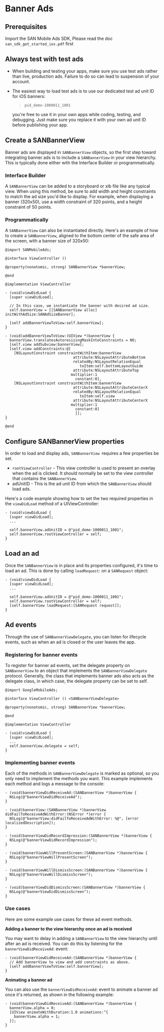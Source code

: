 # Banner Ads

## Prerequisites
Import the SAN Mobile Ads SDK, Please read the doc `san_sdk_get_started_ios.pdf` first

## Always test with test ads
- When building and testing your apps, make sure you use test ads rather than live, production ads. Failure to do so can lead to suspension of your account.

- The easiest way to load test ads is to use our dedicated test ad unit ID for iOS banners:
    > `pid_demo-1000011_1001`  

    you're free to use it in your own apps while coding, testing, and debugging. Just make sure you replace it with your own ad unit ID before publishing your app.

## Create a SANBannerView
Banner ads are displayed in `SANBannerView` objects, so the first step toward integrating banner ads is to include a `SANBannerView` in your view hierarchy. This is typically done either with the Interface Builder or programmatically.

### Interface Builder
A `SANBannerView` can be added to a storyboard or xib file like any typical view. When using this method, be sure to add width and height constraints to match the ad size you'd like to display. For example, when displaying a banner (320x50), use a width constraint of 320 points, and a height constraint of 50 points.

### Programmatically
A `SANBannerView` can also be instantiated directly. Here's an example of how to create a `SANBannerView`, aligned to the bottom center of the safe area of the screen, with a banner size of 320x50:
```objc
@import SANMobileAds;

@interface ViewController ()

@property(nonatomic, strong) SANBannerView *bannerView;

@end

@implementation ViewController

- (void)viewDidLoad {
  [super viewDidLoad];
  
  // In this case, we instantiate the banner with desired ad size.
  self.bannerView = [[SANBannerView alloc] initWithAdSize:SANAdSizeBanner];

  [self addBannerViewToView:self.bannerView];
}

- (void)addBannerViewToView:(UIView *)bannerView {
  bannerView.translatesAutoresizingMaskIntoConstraints = NO;
  [self.view addSubview:bannerView];
  [self.view addConstraints:@[
    [NSLayoutConstraint constraintWithItem:bannerView
                               attribute:NSLayoutAttributeBottom
                               relatedBy:NSLayoutRelationEqual
                                  toItem:self.bottomLayoutGuide
                               attribute:NSLayoutAttributeTop
                              multiplier:1
                                constant:0],
    [NSLayoutConstraint constraintWithItem:bannerView
                               attribute:NSLayoutAttributeCenterX
                               relatedBy:NSLayoutRelationEqual
                                  toItem:self.view
                               attribute:NSLayoutAttributeCenterX
                              multiplier:1
                                constant:0]
                                ]];
}

@end
```
## Configure SANBannerView properties
In order to load and display ads, `SANBannerView `requires a few properties be set.

- `rootViewController` - This view controller is used to present an overlay when the ad is clicked. It should normally be set to the view controller that contains the `SANBannerView`.
- adUnitID - This is the ad unit ID from which the `SANBannerView` should load ads.

Here's a code example showing how to set the two required properties in the `viewDidLoad` method of a UIViewController:
```objc
- (void)viewDidLoad {
  [super viewDidLoad];
  ...

  self.bannerView.adUnitID = @"pid_demo-1000011_1001";
  self.bannerView.rootViewController = self;
}
```

## Load an ad
Once the `SANBannerView` is in place and its properties configured, it's time to load an ad. This is done by calling `loadRequest`: on a `SANRequest` object:
```objc
- (void)viewDidLoad {
  [super viewDidLoad];
  ...

  self.bannerView.adUnitID = @"pid_demo-1000011_1001";
  self.bannerView.rootViewController = self;
  [self.bannerView loadRequest:[SANRequest request]];
}
```
## Ad events
Through the use of `SANBannerViewDelegate`, you can listen for lifecycle events, such as when an ad is closed or the user leaves the app.

### Registering for banner events
To register for banner ad events, set the delegate property on `SANBannerView` to an object that implements the `SANBannerViewDelegate` protocol. Generally, the class that implements banner ads also acts as the delegate class, in which case, the delegate property can be set to self.
```objc
@import GoogleMobileAds;

@interface ViewController () <SANBannerViewDelegate>

@property(nonatomic, strong) SANBannerView *bannerView;

@end

@implementation ViewController

- (void)viewDidLoad {
  [super viewDidLoad];
  ...
  self.bannerView.delegate = self;
}
```
### Implementing banner events
Each of the methods in `SANBannerViewDelegate` is marked as optional, so you only need to implement the methods you want. This example implements each method and logs a message to the console:
```objc
- (void)bannerViewDidReceiveAd:(SANBannerView *)bannerView {
  NSLog(@"bannerViewDidReceiveAd");
}

- (void)bannerView:(SANBannerView *)bannerView didFailToReceiveAdWithError:(NSError *)error {
  NSLog(@"bannerView:didFailToReceiveAdWithError: %@", [error localizedDescription]);
}

- (void)bannerViewDidRecordImpression:(SANBannerView *)bannerView {
  NSLog(@"bannerViewDidRecordImpression");
}

- (void)bannerViewWillPresentScreen:(SANBannerView *)bannerView {
  NSLog(@"bannerViewWillPresentScreen");
}

- (void)bannerViewWillDismissScreen:(SANBannerView *)bannerView {
  NSLog(@"bannerViewWillDismissScreen");
}

- (void)bannerViewDidDismissScreen:(SANBannerView *)bannerView {
  NSLog(@"bannerViewDidDismissScreen");
}
```
### Use cases
Here are some example use cases for these ad event methods.

**Adding a banner to the view hierarchy once an ad is received**

You may want to delay in adding a `SANBannerView` to the view hierarchy until after an ad is received. You can do this by listening for the `bannerViewDidReceiveAd`: event:
```objc
- (void)bannerViewDidReceiveAd:(SANBannerView *)bannerView {
  // Add bannerView to view and add constraints as above.
  [self addBannerViewToView:self.bannerView];
}
```
**Animating a banner ad**

You can also use the `bannerViewDidReceiveAd`: event to animate a banner ad once it's returned, as shown in the following example:
```objc
- (void)bannerViewDidReceiveAd:(SANBannerView *)bannerView {
  bannerView.alpha = 0;
  [UIView animateWithDuration:1.0 animations:^{
    bannerView.alpha = 1;
  }];
}
```